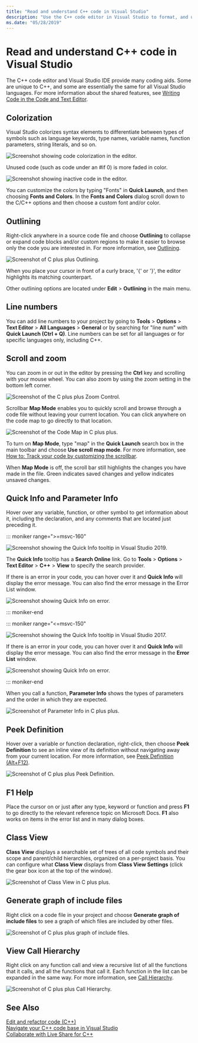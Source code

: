 ```yaml
---
title: "Read and understand C++ code in Visual Studio"
description: "Use the C++ code editor in Visual Studio to format, and understand your code."
ms.date: "05/28/2019"
---
```

# Read and understand C++ code in Visual Studio

The C++ code editor and Visual Studio IDE provide many coding aids. Some are unique to C++, and some are essentially the same for all Visual Studio languages. For more information about the shared features, see [Writing Code in the Code and Text Editor](/visualstudio/ide/writing-code-in-the-code-and-text-editor).  

## Colorization

Visual Studio colorizes syntax elements to differentiate between types of symbols such as language keywords, type names, variable names, function parameters, string literals, and so on.

![Screenshot showing code colorization in the editor.](../ide/media/code-outline-colorization.png "C++ colorization")

Unused code (such as code under an #if 0) is more faded in color.

![Screenshot showing inactive code in the editor.](../ide/media/inactive-code-cpp.png "C++ inactive code")

You can customize the colors by typing "Fonts" in **Quick Launch**, and then choosing **Fonts and Colors**. In the **Fonts and Colors** dialog scroll down to the C/C++ options and then choose a custom font and/or color.

## Outlining

Right-click anywhere in a source code file and choose **Outlining** to collapse or expand code blocks and/or custom regions to make it easier to browse only the code you are interested in. For more information, see [Outlining](/visualstudio/ide/outlining).

![Screenshot of C plus plus Outlining.](../ide/media/vs2015_cpp_outlining.png)

When you place your cursor in front of a curly brace, '{' or '}', the editor highlights its matching counterpart.

Other outlining options are located under **Edit** > **Outlining** in the main menu.

## Line numbers

You can add line numbers to your project by going to **Tools** > **Options** > **Text Editor** > **All Languages** > **General** or by searching for "line num" with **Quick Launch (Ctrl + Q)**. Line numbers can be set for all languages or for specific languages only, including C++.

## Scroll and zoom

You can zoom in or out in the editor by pressing the **Ctrl** key and scrolling with your mouse wheel. You can also zoom by using the zoom setting in the bottom left corner.

![Screenshot of the C plus plus Zoom Control.](../ide/media/zoom-control.png)

Scrollbar **Map Mode** enables you to quickly scroll and browse through a code file without leaving your current location. You can click anywhere on the code map to go directly to that location.

![Screenshot of the Code Map in C plus plus.](../ide/media/vs2015-cpp-code-map.png)

To turn on **Map Mode**, type "map" in the **Quick Launch** search box in the main toolbar and choose **Use scroll map mode**. For more information, see [How to: Track your code by customizing the scrollbar](/visualstudio/ide/how-to-track-your-code-by-customizing-the-scrollbar).

When **Map Mode** is off, the scroll bar still highlights the changes you have made in the file. Green indicates saved changes and yellow indicates unsaved changes.

## Quick Info and Parameter Info

Hover over any variable, function, or other symbol to get information about it, including the declaration, and any comments that are located just preceding it.

::: moniker range=">=msvc-160"

![Screenshot showing the Quick Info tooltip in Visual Studio 2019.](../ide/media/quick-info-vs2019.png "Quick Info")

The **Quick Info** tooltip has a **Search Online** link. Go to **Tools** > **Options** > **Text Editor** > **C++** > **View** to specify the search provider.

If there is an error in your code, you can hover over it and **Quick Info** will display the error message. You can also find the error message in the Error List window.

![Screenshot showing Quick Info on error.](../ide/media/quickinfo-on-error.png "Quick Info on error")

::: moniker-end

::: moniker range="<=msvc-150"

![Screenshot showing the Quick Info tooltip in Visual Studio 2017.](../ide/media/quick-info.png "Quick Info")

If there is an error in your code, you can hover over it and **Quick Info** will display the error message. You can also find the error message in the **Error List** window.

![Screenshot showing Quick Info on error.](../ide/media/quickinfo-on-error.png "Quick Info on error")

::: moniker-end

When you call a function, **Parameter Info** shows the types of parameters and the order in which they are expected.

![Screenshot of Parameter Info in C plus plus.](../ide/media/parameter-info.png)

## Peek Definition

Hover over a variable or function declaration, right-click, then choose **Peek Definition** to see an inline view of its definition without navigating away from your current location. For more information, see [Peek Definition (Alt+F12)](/visualstudio/ide/how-to-view-and-edit-code-by-using-peek-definition-alt-plus-f12).

![Screenshot of C plus plus Peek Definition.](../ide/media/vs2015_cpp_peek_definition.png)

## F1 Help

Place the cursor on or just after any type, keyword or function and press **F1** to go directly to the relevant reference topic on Microsoft Docs. **F1** also works on items in the error list and in many dialog boxes.

## Class View

**Class View** displays a searchable set of trees of all code symbols and their scope and parent/child hierarchies, organized on a per-project basis. You can configure what **Class View** displays from **Class View Settings** (click the gear box icon at the top of the window).

![Screenshot of Class View in C plus plus.](../ide/media/class-view.png)

## Generate graph of include files

Right click on a code file in your project and choose **Generate graph of include files** to see a graph of which files are included by other files.

![Screenshot of C plus plus graph of include files.](../ide/media/vs2015_cpp_include_graph.png)

## View Call Hierarchy

Right click on any function call and view a recursive list of all the functions that it calls, and all the functions that call it. Each function in the list can be expanded in the same way. For more information, see [Call Hierarchy](/visualstudio/ide/reference/call-hierarchy).

![Screenshot of C plus plus Call Hierarchy.](../ide/media/vs2015_cpp_call_hierarchy.png)

## See Also

[Edit and refactor code (C++)](writing-and-refactoring-code-cpp.md)</br>
[Navigate your C++ code base in Visual Studio](navigate-code-cpp.md)</br>
[Collaborate with Live Share for C++](live-share-cpp.md)
